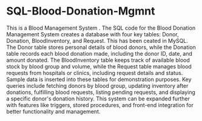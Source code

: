 # SQL-Blood-Donation-Mgmnt

This is a Blood Management System . 
The SQL code for the Blood Donation Management System creates a database with four key tables: Donor, Donation, BloodInventory, and Request. 
This has been ceated in MySQL.
The Donor table stores personal details of blood donors, while the Donation table records each blood donation made, including the donor ID, date, and amount donated.
The BloodInventory table keeps track of available blood stock by blood group and volume, while the Request table manages blood requests from hospitals or clinics, including request details and status. 
Sample data is inserted into these tables for demonstration purposes. 
Key queries include fetching donors by blood group, updating inventory after donations, fulfilling blood requests, listing pending requests, and displaying a specific donor's donation history.
This system can be expanded further with features like triggers, stored procedures, and front-end integration for better functionality and management.
